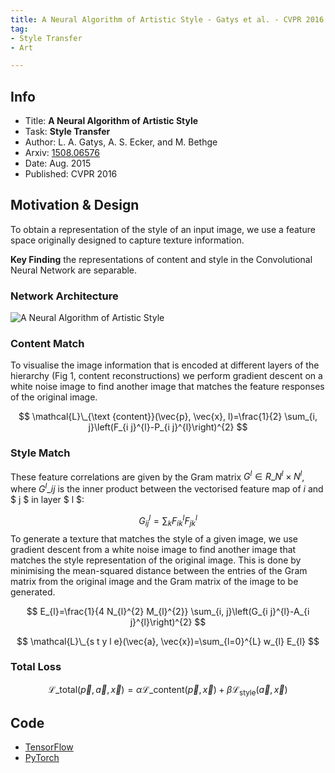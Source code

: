 ```yaml
---
title: A Neural Algorithm of Artistic Style - Gatys et al. - CVPR 2016
tag:
- Style Transfer
- Art

---
```



## Info
- Title: **A Neural Algorithm of Artistic Style**
- Task: **Style Transfer**
- Author: L. A. Gatys, A. S. Ecker, and M. Bethge
- Arxiv: [1508.06576](http://arxiv.org/abs/1508.06576)
- Date: Aug. 2015
- Published: CVPR 2016

## Motivation & Design

To obtain a representation of the style of an input image, we use a feature space originally designed to capture texture information.

**Key Finding**
the representations of content and style in the Convolutional Neural Network are separable.

<!-- more -->

### Network Architecture

![A Neural Algorithm of Artistic Style](https://i.imgur.com/uhDNbZk.png)

### Content Match
To visualise the image information that is encoded at different layers of the hierarchy (Fig 1, content reconstructions) we perform gradient descent on a white noise image to find another image that matches the feature responses of the original image.

$$
\mathcal{L}\_{\text {content}}(\vec{p}, \vec{x}, l)=\frac{1}{2} \sum_{i, j}\left(F_{i j}^{l}-P_{i j}^{l}\right)^{2}
$$

### Style Match
  These feature correlations are given by the Gram matrix $G^l \in R\_N^l×N^l$, where $G^l\_{ij}$ is the inner product between the vectorised feature map of $i$ and $ j $ in layer $ l $:


$$
G_{i j}^{l}=\sum_{k} F_{i k}^{l} F_{j k}^{l}
$$
To generate a texture that matches the style of a given image, we use gradient descent from a white noise image to find another image that matches the style representation of the original image. This is done by minimising the mean-squared distance between the entries of the Gram matrix from the original image and the Gram matrix of the image to be generated.

$$
E_{l}=\frac{1}{4 N_{l}^{2} M_{l}^{2}} \sum_{i, j}\left(G_{i j}^{l}-A_{i j}^{l}\right)^{2}
$$

$$
\mathcal{L}\_{s t y l e}(\vec{a}, \vec{x})=\sum_{l=0}^{L} w_{l} E_{l}
$$


### Total Loss

$$
\mathcal{L}\_{\text {total}}(\vec{p}, \vec{a}, \vec{x})=\alpha \mathcal{L}\_{\text {content}}(\vec{p}, \vec{x})+\beta \mathcal{L}_{\text {style}}(\vec{a}, \vec{x})
$$

## Code
- [TensorFlow](https://github.com/anishathalye/neural-style)
- [PyTorch](https://github.com/pytorch/examples/tree/master/fast_neural_style)



